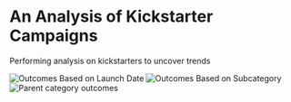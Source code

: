 # An Analysis of Kickstarter Campaigns 
Performing analysis on kickstarters to uncover trends

![Outcomes Based on Launch Date](https://user-images.githubusercontent.com/90734050/138628456-50cb27b4-82c4-46c4-8329-d9fa8a63b3e0.png)
![Outcomes Based on Subcategory](https://user-images.githubusercontent.com/90734050/138628482-5d19dc4a-b545-44f6-8096-5bf9148d2784.png)
![Parent category outcomes](https://user-images.githubusercontent.com/90734050/138628493-ebbe5a96-5efe-4706-bbfb-041991e7dd2d.png)
